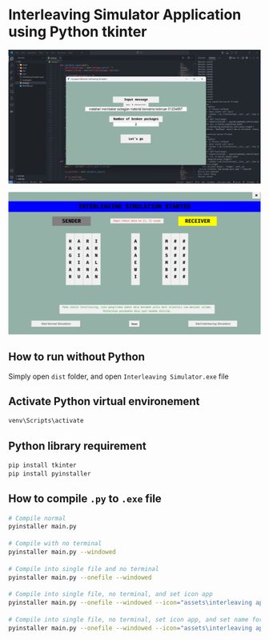 # Interleaving Simulator Application using Python tkinter
![Thumbnail1](assets/thumbnail1.jpg)

![Thumbnail2](assets/thumbnail2.jpg)


## How to run without Python
Simply open `dist` folder, and open `Interleaving Simulator.exe` file


## Activate Python virtual environement
```bash
venv\Scripts\activate
```


## Python library requirement
```bash
pip install tkinter
pip install pyinstaller
```


## How to compile `.py` to `.exe` file
```bash
# Compile normal
pyinstaller main.py

# Compile with no terminal
pyinstaller main.py --windowed

# Compile into single file and no terminal
pyinstaller main.py --onefile --windowed

# Compile into single file, no terminal, and set icon app
pyinstaller main.py --onefile --windowed --icon="assets\interleaving app.ico"

# Compile into single file, no terminal, set icon app, and set name for the app after compiled
pyinstaller main.py --onefile --windowed --icon="assets\interleaving app.ico" --name="Interleaving Simulator"
```
